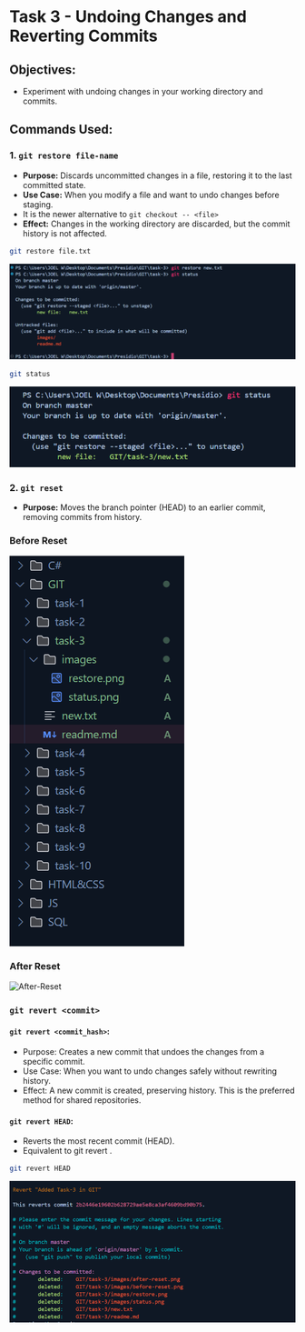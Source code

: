 # Task 3 - Undoing Changes and Reverting Commits
    
## Objectives:
- Experiment with undoing changes in your working directory and commits.
    
## Commands Used:

### 1. `git restore file-name`
- **Purpose:** Discards uncommitted changes in a file, restoring it to the last committed state.
- **Use Case:** When you modify a file and want to undo changes before staging.
- It is the newer alternative to `git checkout -- <file>`
- **Effect:** Changes in the working directory are discarded, but the commit history is not affected.

```sh
git restore file.txt
```

![Restore](images/restore.png)

```sh
git status
```
![Status](images/status.png)

### 2. `git reset`
- **Purpose:** Moves the branch pointer (HEAD) to an earlier commit, removing commits from history.

### Before Reset
![Before-Reset](images/before-reset.png)

### After Reset
![After-Reset](images/after-revert.png)

### `git revert <commit>`

#### `git revert <commit_hash>`:
- Purpose: Creates a new commit that undoes the changes from a specific commit.
- Use Case: When you want to undo changes safely without rewriting history.
- Effect: A new commit is created, preserving history. This is the preferred method for shared repositories.

#### `git revert HEAD`:
- Reverts the most recent commit (HEAD).
- Equivalent to git revert <latest commit hash>.

```sh
git revert HEAD
```

![Revert](images/revert.png)